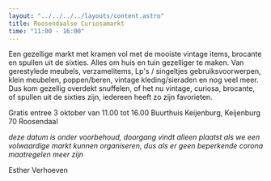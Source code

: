 ```yaml
---
layout: "../../../../layouts/content.astro"
title: Roosendaalse Curiosamarkt
time: "11:00 - 16:00"
---
```


Een gezellige markt met kramen vol met de mooiste vintage items, brocante en spullen uit de sixties. Alles om huis en tuin gezelliger te maken.
Van gerestylede meubels, verzamelitems, Lp's / singeltjes
gebruiksvoorwerpen, klein meubelen, poppen/beren, vintage kleding/sieraden en nog veel meer.
Dus kom gezellig overdekt snuffelen, of het nu vintage, curiosa, brocante, of spullen uit de sixties zijn,
iedereen heeft zo zijn favorieten.

Gratis entree
3 oktober van 11.00 tot 16.00 Buurthuis Keijenburg, Keijenburg 70 Roosendaal

_deze datum is onder voorbehoud, doorgang vindt alleen plaatst als we een volwaardige markt kunnen organiseren,
dus als er geen beperkende corona maatregelen meer zijn_

Esther Verhoeven
